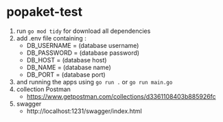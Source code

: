 # popaket-test

1. run `go mod tidy` for download all dependencies
2. add .env file containing :
   - DB_USERNAME = (database username)
   - DB_PASSWORD = (database password)
   - DB_HOST =  (database host)
   - DB_NAME =  (database name)
   - DB_PORT = (database port)
3. and running the apps using `go run .` or `go run main.go`
4. collection Postman 
   - https://www.getpostman.com/collections/d3361108403b885926fc
5. swagger
   - http://localhost:1231/swagger/index.html
